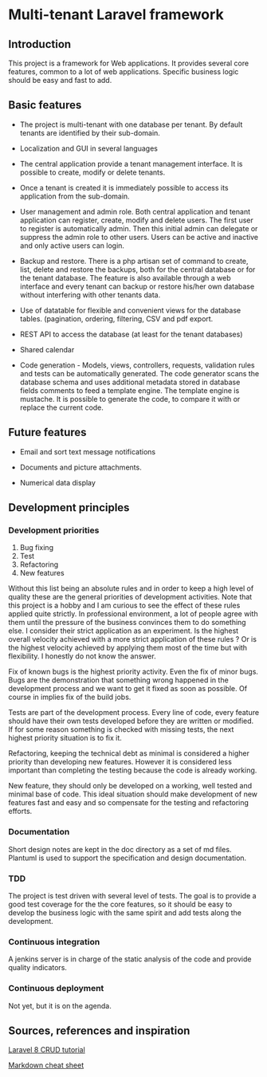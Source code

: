 # Multi-tenant Laravel framework

## Introduction

This project is a framework for Web applications. It provides several core features, common to a lot of web applications. Specific business logic should be easy and fast to add.

## Basic features

* The project is multi-tenant with one database per tenant. By default tenants are identified by their sub-domain.

* Localization and GUI in several languages

* The central application provide a tenant management interface. It is possible to create, modify or delete tenants.

* Once a tenant is created it is immediately possible to access its application from the sub-domain.

* User management and admin role. Both central application and tenant application can register, create, modify and delete users. The first user to register is automatically admin. Then this initial admin can delegate or suppress the admin role to other users. Users can be active and inactive and only active users can login.

* Backup and restore. There is a php artisan set of command to create, list, delete and restore the backups, both for the central database or for the tenant database. The feature is also available through a web interface and every tenant can backup or restore his/her own database without interfering with other tenants data.

* Use of datatable for flexible and convenient views for the database tables. (pagination, ordering, filtering, CSV and pdf export.

* REST API to access the database (at least for the tenant databases)

* Shared calendar

* Code generation - Models, views, controllers, requests, validation rules and tests can be automatically generated. The code generator scans the database schema and uses additional metadata stored in database fields comments to feed a template engine. The template engine is mustache. It is possible to generate the code, to compare it with or replace the current code.

## Future features

* Email and sort text message notifications

* Documents and picture attachments.

* Numerical data display


## Development principles

### Development priorities

1. Bug fixing
2. Test
3. Refactoring
4. New features

Without this list being an absolute rules and in order to keep a high level of quality these are the general priorities of development activities. Note that this project is a hobby and I am curious to see the effect of these rules applied quite strictly. In professional environment, a lot of people agree with them until the pressure of the business convinces them to do something else.
I consider their strict application as an experiment. Is the highest overall velocity achieved with a more strict application of these rules ? Or is the highest velocity achieved by applying them most of the time but with flexibility. I honestly do not know the answer.

Fix of known bugs is the highest priority activity. Even the fix of minor bugs. Bugs are the demonstration that something wrong happened in the development process and we want to get it fixed as soon as possible. Of course in implies fix of the build jobs.

Tests are part of the development process. Every line of code, every feature should have their own tests developed before they are written or modified. If for some reason something is checked with missing tests, the next highest priority situation is to fix it.

Refactoring, keeping the technical debt as minimal is considered a higher priority than developing new features. However it is considered less important than completing the testing because the code is already working. 

New feature, they should only be developed on a working, well tested and minimal base of code. This ideal situation should make development of new features fast and easy and so compensate for the testing and refactoring efforts. 

### Documentation

Short design notes are kept in the doc directory as a set of md files. Plantuml is used to support the specification and design documentation.

### TDD

The project is test driven with several level of tests. The goal is to provide a good test coverage for the the core features, so it should be easy to develop the business logic with the same spirit and add tests along the development.


### Continuous integration

A jenkins server is in charge of the static analysis of the code and provide quality indicators.


### Continuous deployment

Not yet, but it is on the agenda.

## Sources, references and inspiration

[Laravel 8 CRUD tutorial](https://appdividend.com/2020/10/13/laravel-8-crud-tutorial-example-step-by-step-from-scratch/)
    
[Markdown cheat sheet](https://github.com/adam-p/markdown-here/wiki/Markdown-Cheatsheet)


